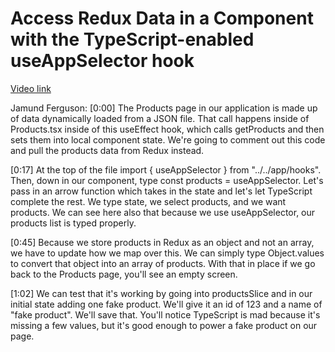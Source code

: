 # Access Redux Data in a Component with the TypeScript-enabled useAppSelector hook

[Video link](https://www.egghead.io/lessons/react-access-redux-data-in-a-component-with-the-typescript-enabled-useappselector-hook?pl=modern-redux-with-redux-toolkit-rtk-and-typescript-64f243c8)

Jamund Ferguson: [0:00] The Products page in our application is made up of data dynamically loaded from a JSON file. That call happens inside of Products.tsx inside of this useEffect hook, which calls getProducts and then sets them into local component state. We're going to comment out this code and pull the products data from Redux instead.

[0:17] At the top of the file import { useAppSelector } from "../../app/hooks". Then, down in our component, type const products = useAppSelector. Let's pass in an arrow function which takes in the state and let's let TypeScript complete the rest. We type state, we select products, and we want products. We can see here also that because we use useAppSelector, our products list is typed properly.

[0:45] Because we store products in Redux as an object and not an array, we have to update how we map over this. We can simply type Object.values to convert that object into an array of products. With that in place if we go back to the Products page, you'll see an empty screen.

[1:02] We can test that it's working by going into productsSlice and in our initial state adding one fake product. We'll give it an id of 123 and a name of "fake product". We'll save that. You'll notice TypeScript is mad because it's missing a few values, but it's good enough to power a fake product on our page.
